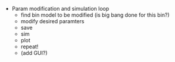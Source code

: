 * Param modification and simulation loop
  - find bin model to be modified (is big bang done for this bin?)
  - modify desired paramters
  - save
  - sim
  - plot
  - repeat!
  - (add GUI?)

